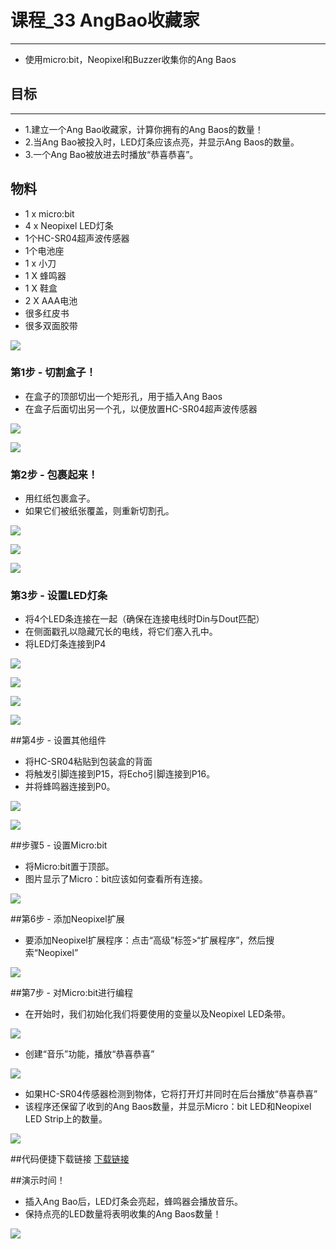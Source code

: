 ﻿# 课程_33 AngBao收藏家
---
- 使用micro:bit，Neopixel和Buzzer收集你的Ang Baos

## 目标
---
- 1.建立一个Ang Bao收藏家，计算你拥有的Ang Baos的数量！
- 2.当Ang Bao被投入时，LED灯条应该点亮，并显示Ang Baos的数量。
- 3.一个Ang Bao被放进去时播放“恭喜恭喜”。

## 物料
- 1 x micro:bit
- 4 x Neopixel LED灯条
- 1个HC-SR04超声波传感器
- 1个电池座
- 1 x 小刀
- 1 X 蜂鸣器
- 1 X 鞋盒
- 2 X AAA电池
- 很多红皮书
- 很多双面胶带

![](https://wiki-media-ef.oss-cn-hongkong.aliyuncs.com/docs/microbit/getting-started/microbit-tinker-kit/images/R4ZM6kx.jpg)

### 第1步 - 切割盒子！
- 在盒子的顶部切出一个矩形孔，用于插入Ang Baos
- 在盒子后面切出另一个孔，以便放置HC-SR04超声波传感器

![](https://wiki-media-ef.oss-cn-hongkong.aliyuncs.com/docs/microbit/getting-started/microbit-tinker-kit/images/QlIrxJg.jpg)

![](https://wiki-media-ef.oss-cn-hongkong.aliyuncs.com/docs/microbit/getting-started/microbit-tinker-kit/images/PPt742n.jpg)

### 第2步 - 包裹起来！
- 用红纸包裹盒子。
- 如果它们被纸张覆盖，则重新切割孔。

![](https://wiki-media-ef.oss-cn-hongkong.aliyuncs.com/docs/microbit/getting-started/microbit-tinker-kit/images/DhupSq2.jpg)

![](https://wiki-media-ef.oss-cn-hongkong.aliyuncs.com/docs/microbit/getting-started/microbit-tinker-kit/images/P1TtAdr.jpg)

![](https://wiki-media-ef.oss-cn-hongkong.aliyuncs.com/docs/microbit/getting-started/microbit-tinker-kit/images/x7ez9hu.jpg)


### 第3步 - 设置LED灯条
- 将4个LED条连接在一起（确保在连接电线时Din与Dout匹配）
- 在侧面戳孔以隐藏冗长的电线，将它们塞入孔中。
- 将LED灯条连接到P4

![](https://wiki-media-ef.oss-cn-hongkong.aliyuncs.com/docs/microbit/getting-started/microbit-tinker-kit/images/0c0djth.jpg)

![](https://wiki-media-ef.oss-cn-hongkong.aliyuncs.com/docs/microbit/getting-started/microbit-tinker-kit/images/Z3ZbExJ.jpg)

![](https://wiki-media-ef.oss-cn-hongkong.aliyuncs.com/docs/microbit/getting-started/microbit-tinker-kit/images/ONLE40o.jpg)

![](https://wiki-media-ef.oss-cn-hongkong.aliyuncs.com/docs/microbit/getting-started/microbit-tinker-kit/images/Iic2fBT.jpg)



##第4步 - 设置其他组件
- 将HC-SR04粘贴到包装盒的背面
- 将触发引脚连接到P15，将Echo引脚连接到P16。
- 并将蜂鸣器连接到P0。

![](https://wiki-media-ef.oss-cn-hongkong.aliyuncs.com/docs/microbit/getting-started/microbit-tinker-kit/images/BBOYzEx.jpg)

![](https://wiki-media-ef.oss-cn-hongkong.aliyuncs.com/docs/microbit/getting-started/microbit-tinker-kit/images/DK5Kg0c.jpg)

##步骤5 - 设置Micro:bit
- 将Micro:bit置于顶部。
- 图片显示了Micro：bit应该如何查看所有连接。

![](https://wiki-media-ef.oss-cn-hongkong.aliyuncs.com/docs/microbit/getting-started/microbit-tinker-kit/images/79ePORT.jpg)

##第6步 - 添加Neopixel扩展
- 要添加Neopixel扩展程序：点击“高级”标签>“扩展程序”，然后搜索“Neopixel”

![](https://wiki-media-ef.oss-cn-hongkong.aliyuncs.com/docs/microbit/getting-started/microbit-tinker-kit/images/Lw5Y5w7.png)

##第7步 - 对Micro:bit进行编程

- 在开始时，我们初始化我们将要使用的变量以及Neopixel LED条带。

![](https://wiki-media-ef.oss-cn-hongkong.aliyuncs.com/docs/microbit/getting-started/microbit-tinker-kit/images/snsHbnY.png)

- 创建“音乐”功能，播放“恭喜恭喜”
 
![](https://wiki-media-ef.oss-cn-hongkong.aliyuncs.com/docs/microbit/getting-started/microbit-tinker-kit/images/CbsaXnD.png)

- 如果HC-SR04传感器检测到物体，它将打开灯并同时在后台播放“恭喜恭喜” 
- 该程序还保留了收到的Ang Baos数量，并显示Micro：bit LED和Neopixel LED Strip上的数量。

![](https://wiki-media-ef.oss-cn-hongkong.aliyuncs.com/docs/microbit/getting-started/microbit-tinker-kit/images/GwFoLVj.png)

##代码便捷下载链接
[下载链接](https://makecode.microbit.org/_Av4KM3ErEe2A)

##演示时间！
- 插入Ang Bao后，LED灯条会亮起，蜂鸣器会播放音乐。
- 保持点亮的LED数量将表明收集的Ang Baos数量！

![](https://wiki-media-ef.oss-cn-hongkong.aliyuncs.com/docs/microbit/getting-started/microbit-tinker-kit/images/Db0hcZh.gif)
